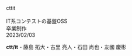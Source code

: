 <div
  class="
    w-[fit-content] text-[5rem] text-black text-opacity-0
    bg-[#2B90B6] bg-cover bg-clip-text
    bg-gradient-to-r from-cyan-400 to-cyan-700
  "
>
  cttit
</div>
<br />
<div
  class="
    text-[2.5rem]
  "
>
  IT系コンテストの基盤OSS
</div>

<div
  class="
    absolute top-[2.5rem] right-[3.5rem]
    text-right grid gap-y-2
  "
>
  <div>卒業制作</div>
  <div>2023/02/03</div>
</div>
<div
  class="
    absolute bottom-[2.5rem] right-[3.5rem]
    text-right
  "
>

**ctt/it** - 藤島 拓大・古里 亮人・石田 尚也・友國 慶彬
</div>

<!--
Note
-->